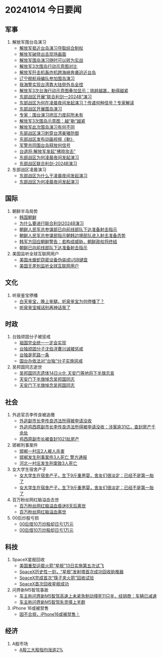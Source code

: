 # 20241014 今日要闻

## 军事
1. 解放军围台岛演习
	- [解放军抵近台岛演习夺取综合制权](https://www.google.com/search?q=%E8%A7%A3%E6%94%BE%E5%86%9B%E6%8A%B5%E8%BF%91%E5%8F%B0%E5%B2%9B%E6%BC%94%E4%B9%A0%E5%A4%BA%E5%8F%96%E7%BB%BC%E5%90%88%E5%88%B6%E6%9D%83)
	- [解放军破晓出击现场画面](https://www.google.com/search?q=%E8%A7%A3%E6%94%BE%E5%86%9B%E7%A0%B4%E6%99%93%E5%87%BA%E5%87%BB%E7%8E%B0%E5%9C%BA%E7%94%BB%E9%9D%A2)
	- [解放军围岛演习随时可以转为实战](https://www.google.com/search?q=%E8%A7%A3%E6%94%BE%E5%86%9B%E5%9B%B4%E5%B2%9B%E6%BC%94%E4%B9%A0%E9%9A%8F%E6%97%B6%E5%8F%AF%E4%BB%A5%E8%BD%AC%E4%B8%BA%E5%AE%9E%E6%88%98)
	- [解放军3次围岛行动示意图对比](https://www.google.com/search?q=%E8%A7%A3%E6%94%BE%E5%86%9B3%E6%AC%A1%E5%9B%B4%E5%B2%9B%E8%A1%8C%E5%8A%A8%E7%A4%BA%E6%84%8F%E5%9B%BE%E5%AF%B9%E6%AF%94)
	- [解放军歼击机轰炸机跨海峡奔袭迫近台岛](https://www.google.com/search?q=%E8%A7%A3%E6%94%BE%E5%86%9B%E6%AD%BC%E5%87%BB%E6%9C%BA%E8%BD%B0%E7%82%B8%E6%9C%BA%E8%B7%A8%E6%B5%B7%E5%B3%A1%E5%A5%94%E8%A2%AD%E8%BF%AB%E8%BF%91%E5%8F%B0%E5%B2%9B)
	- [辽宁舰航母编队参加围岛演习](https://www.google.com/search?q=%E8%BE%BD%E5%AE%81%E8%88%B0%E8%88%AA%E6%AF%8D%E7%BC%96%E9%98%9F%E5%8F%82%E5%8A%A0%E5%9B%B4%E5%B2%9B%E6%BC%94%E4%B9%A0)
	- [我海警实现台湾靠大陆侧外岛全控](https://www.google.com/search?q=%E6%88%91%E6%B5%B7%E8%AD%A6%E5%AE%9E%E7%8E%B0%E5%8F%B0%E6%B9%BE%E9%9D%A0%E5%A4%A7%E9%99%86%E4%BE%A7%E5%A4%96%E5%B2%9B%E5%85%A8%E6%8E%A7)
	- [解放军3次台海行动示意图叠加显示：挑衅越甚，勒得越紧](https://www.google.com/search?q=%E8%A7%A3%E6%94%BE%E5%86%9B3%E6%AC%A1%E5%8F%B0%E6%B5%B7%E8%A1%8C%E5%8A%A8%E7%A4%BA%E6%84%8F%E5%9B%BE%E5%8F%A0%E5%8A%A0%E6%98%BE%E7%A4%BA%EF%BC%9A%E6%8C%91%E8%A1%85%E8%B6%8A%E7%94%9A%EF%BC%8C%E5%8B%92%E5%BE%97%E8%B6%8A%E7%B4%A7)
	- [东部战区开展“联合利剑—2024B”演习](https://www.google.com/search?q=%E4%B8%9C%E9%83%A8%E6%88%98%E5%8C%BA%E5%BC%80%E5%B1%95%E2%80%9C%E8%81%94%E5%90%88%E5%88%A9%E5%89%91%E2%80%942024B%E2%80%9D%E6%BC%94%E4%B9%A0)
	- [东部战区为何在凌晨夜间发起演习？传递何种信号？专家解读](https://www.google.com/search?q=%E4%B8%9C%E9%83%A8%E6%88%98%E5%8C%BA%E4%B8%BA%E4%BD%95%E5%9C%A8%E5%87%8C%E6%99%A8%E5%A4%9C%E9%97%B4%E5%8F%91%E8%B5%B7%E6%BC%94%E4%B9%A0%EF%BC%9F%E4%BC%A0%E9%80%92%E4%BD%95%E7%A7%8D%E4%BF%A1%E5%8F%B7%EF%BC%9F%E4%B8%93%E5%AE%B6%E8%A7%A3%E8%AF%BB)
	- [东部战区开展围岛演习](https://www.google.com/search?q=%E4%B8%9C%E9%83%A8%E6%88%98%E5%8C%BA%E5%BC%80%E5%B1%95%E5%9B%B4%E5%B2%9B%E6%BC%94%E4%B9%A0)
	- [专家：围台演习挤压力度前所未有](https://www.google.com/search?q=%E4%B8%93%E5%AE%B6%EF%BC%9A%E5%9B%B4%E5%8F%B0%E6%BC%94%E4%B9%A0%E6%8C%A4%E5%8E%8B%E5%8A%9B%E5%BA%A6%E5%89%8D%E6%89%80%E6%9C%AA%E6%9C%89)
	- [解放军3次围岛示意图：越“勒”越紧](https://www.google.com/search?q=%E8%A7%A3%E6%94%BE%E5%86%9B3%E6%AC%A1%E5%9B%B4%E5%B2%9B%E7%A4%BA%E6%84%8F%E5%9B%BE%EF%BC%9A%E8%B6%8A%E2%80%9C%E5%8B%92%E2%80%9D%E8%B6%8A%E7%B4%A7)
	- [解放军此次围岛演习有何不同](https://www.google.com/search?q=%E8%A7%A3%E6%94%BE%E5%86%9B%E6%AD%A4%E6%AC%A1%E5%9B%B4%E5%B2%9B%E6%BC%94%E4%B9%A0%E6%9C%89%E4%BD%95%E4%B8%8D%E5%90%8C)
	- [东部战区演习刺穿台湾豪猪防御](https://www.google.com/search?q=%E4%B8%9C%E9%83%A8%E6%88%98%E5%8C%BA%E6%BC%94%E4%B9%A0%E5%88%BA%E7%A9%BF%E5%8F%B0%E6%B9%BE%E8%B1%AA%E7%8C%AA%E9%98%B2%E5%BE%A1)
	- [东部战区发布动画视频《勒》](https://www.google.com/search?q=%E4%B8%9C%E9%83%A8%E6%88%98%E5%8C%BA%E5%8F%91%E5%B8%83%E5%8A%A8%E7%94%BB%E8%A7%86%E9%A2%91%E3%80%8A%E5%8B%92%E3%80%8B)
	- [军警共同围台岛释放何信号](https://www.google.com/search?q=%E5%86%9B%E8%AD%A6%E5%85%B1%E5%90%8C%E5%9B%B4%E5%8F%B0%E5%B2%9B%E9%87%8A%E6%94%BE%E4%BD%95%E4%BF%A1%E5%8F%B7)
	- [台退将:解放军发起"拂晓攻击"](https://www.google.com/search?q=%E5%8F%B0%E9%80%80%E5%B0%86%3A%E8%A7%A3%E6%94%BE%E5%86%9B%E5%8F%91%E8%B5%B7%22%E6%8B%82%E6%99%93%E6%94%BB%E5%87%BB%22)
	- [东部战区为何凌晨夜间发起演习](https://www.google.com/search?q=%E4%B8%9C%E9%83%A8%E6%88%98%E5%8C%BA%E4%B8%BA%E4%BD%95%E5%87%8C%E6%99%A8%E5%A4%9C%E9%97%B4%E5%8F%91%E8%B5%B7%E6%BC%94%E4%B9%A0)
	- [东部战区联合利剑-2024B演习](https://www.google.com/search?q=%E4%B8%9C%E9%83%A8%E6%88%98%E5%8C%BA%E8%81%94%E5%90%88%E5%88%A9%E5%89%91-2024B%E6%BC%94%E4%B9%A0)
1. 东部战区凌晨演习
	- [东部战区为什么于凌晨夜间发起演习](https://www.google.com/search?q=%E4%B8%9C%E9%83%A8%E6%88%98%E5%8C%BA%E4%B8%BA%E4%BB%80%E4%B9%88%E4%BA%8E%E5%87%8C%E6%99%A8%E5%A4%9C%E9%97%B4%E5%8F%91%E8%B5%B7%E6%BC%94%E4%B9%A0)
	- [东部战区为何凌晨夜间发起演习](https://www.google.com/search?q=%E4%B8%9C%E9%83%A8%E6%88%98%E5%8C%BA%E4%B8%BA%E4%BD%95%E5%87%8C%E6%99%A8%E5%A4%9C%E9%97%B4%E5%8F%91%E8%B5%B7%E6%BC%94%E4%B9%A0)
## 国际
1. 朝鲜半岛局势
	- [韩国朝鲜](https://www.google.com/search?q=%E9%9F%A9%E5%9B%BD%E6%9C%9D%E9%B2%9C)
	- [为什么要进行联合利剑2024B演习](https://www.google.com/search?q=%E4%B8%BA%E4%BB%80%E4%B9%88%E8%A6%81%E8%BF%9B%E8%A1%8C%E8%81%94%E5%90%88%E5%88%A9%E5%89%912024B%E6%BC%94%E4%B9%A0)
	- [朝鲜人民军总参谋部已向前线部队下达准备射击指示](https://www.google.com/search?q=%E6%9C%9D%E9%B2%9C%E4%BA%BA%E6%B0%91%E5%86%9B%E6%80%BB%E5%8F%82%E8%B0%8B%E9%83%A8%E5%B7%B2%E5%90%91%E5%89%8D%E7%BA%BF%E9%83%A8%E9%98%9F%E4%B8%8B%E8%BE%BE%E5%87%86%E5%A4%87%E5%B0%84%E5%87%BB%E6%8C%87%E7%A4%BA)
	- [朝鲜人民军总参谋部指示朝韩边境部队进入射击准备态势](https://www.google.com/search?q=%E6%9C%9D%E9%B2%9C%E4%BA%BA%E6%B0%91%E5%86%9B%E6%80%BB%E5%8F%82%E8%B0%8B%E9%83%A8%E6%8C%87%E7%A4%BA%E6%9C%9D%E9%9F%A9%E8%BE%B9%E5%A2%83%E9%83%A8%E9%98%9F%E8%BF%9B%E5%85%A5%E5%B0%84%E5%87%BB%E5%87%86%E5%A4%87%E6%80%81%E5%8A%BF)
	- [韩军方回应朝鲜警告：若构成威胁，朝鲜政权将终结](https://www.google.com/search?q=%E9%9F%A9%E5%86%9B%E6%96%B9%E5%9B%9E%E5%BA%94%E6%9C%9D%E9%B2%9C%E8%AD%A6%E5%91%8A%EF%BC%9A%E8%8B%A5%E6%9E%84%E6%88%90%E5%A8%81%E8%83%81%EF%BC%8C%E6%9C%9D%E9%B2%9C%E6%94%BF%E6%9D%83%E5%B0%86%E7%BB%88%E7%BB%93)
	- [朝鲜已向前线部队下达准备射击指示](https://www.google.com/search?q=%E6%9C%9D%E9%B2%9C%E5%B7%B2%E5%90%91%E5%89%8D%E7%BA%BF%E9%83%A8%E9%98%9F%E4%B8%8B%E8%BE%BE%E5%87%86%E5%A4%87%E5%B0%84%E5%87%BB%E6%8C%87%E7%A4%BA)
1. 美国监听全球互联网用户
	- [美国水蝮蛇窃密设备伪装成USB键盘](https://www.google.com/search?q=%E7%BE%8E%E5%9B%BD%E6%B0%B4%E8%9D%AE%E8%9B%87%E7%AA%83%E5%AF%86%E8%AE%BE%E5%A4%87%E4%BC%AA%E8%A3%85%E6%88%90USB%E9%94%AE%E7%9B%98)
	- [美国无差别监听全球互联网用户](https://www.google.com/search?q=%E7%BE%8E%E5%9B%BD%E6%97%A0%E5%B7%AE%E5%88%AB%E7%9B%91%E5%90%AC%E5%85%A8%E7%90%83%E4%BA%92%E8%81%94%E7%BD%91%E7%94%A8%E6%88%B7)
## 文化
1. 听泉鉴宝停播
	- [白天鉴宝，晚上鉴腿，听泉鉴宝为何停播了？](https://www.google.com/search?q=%E7%99%BD%E5%A4%A9%E9%89%B4%E5%AE%9D%EF%BC%8C%E6%99%9A%E4%B8%8A%E9%89%B4%E8%85%BF%EF%BC%8C%E5%90%AC%E6%B3%89%E9%89%B4%E5%AE%9D%E4%B8%BA%E4%BD%95%E5%81%9C%E6%92%AD%E4%BA%86%EF%BC%9F)
	- [听泉鉴宝喊话别再神话我了](https://www.google.com/search?q=%E5%90%AC%E6%B3%89%E9%89%B4%E5%AE%9D%E5%96%8A%E8%AF%9D%E5%88%AB%E5%86%8D%E7%A5%9E%E8%AF%9D%E6%88%91%E4%BA%86)
## 时政
1. 台独顽固分子被惩戒
	- [祖国完全统一一定会实现](https://www.google.com/search?q=%E7%A5%96%E5%9B%BD%E5%AE%8C%E5%85%A8%E7%BB%9F%E4%B8%80%E4%B8%80%E5%AE%9A%E4%BC%9A%E5%AE%9E%E7%8E%B0)
	- [台独顽固分子沈伯洋曹兴诚被惩戒](https://www.google.com/search?q=%E5%8F%B0%E7%8B%AC%E9%A1%BD%E5%9B%BA%E5%88%86%E5%AD%90%E6%B2%88%E4%BC%AF%E6%B4%8B%E6%9B%B9%E5%85%B4%E8%AF%9A%E8%A2%AB%E6%83%A9%E6%88%92)
	- [台独是死路一条](https://www.google.com/search?q=%E5%8F%B0%E7%8B%AC%E6%98%AF%E6%AD%BB%E8%B7%AF%E4%B8%80%E6%9D%A1)
	- [国台办依法对“台独”分子实施惩戒](https://www.google.com/search?q=%E5%9B%BD%E5%8F%B0%E5%8A%9E%E4%BE%9D%E6%B3%95%E5%AF%B9%E2%80%9C%E5%8F%B0%E7%8B%AC%E2%80%9D%E5%88%86%E5%AD%90%E5%AE%9E%E6%96%BD%E6%83%A9%E6%88%92)
1. 吴邦国同志逝世
	- [吴邦国同志遗体14日火化 天安门等地将下半旗志哀](https://www.google.com/search?q=%E5%90%B4%E9%82%A6%E5%9B%BD%E5%90%8C%E5%BF%97%E9%81%97%E4%BD%9314%E6%97%A5%E7%81%AB%E5%8C%96%20%E5%A4%A9%E5%AE%89%E9%97%A8%E7%AD%89%E5%9C%B0%E5%B0%86%E4%B8%8B%E5%8D%8A%E6%97%97%E5%BF%97%E5%93%80)
	- [天安门下半旗悼念吴邦国同志](https://www.google.com/search?q=%E5%A4%A9%E5%AE%89%E9%97%A8%E4%B8%8B%E5%8D%8A%E6%97%97%E6%82%BC%E5%BF%B5%E5%90%B4%E9%82%A6%E5%9B%BD%E5%90%8C%E5%BF%97)
	- [天安门下半旗悼念吴邦国同志](https://www.google.com/search?q=%E5%A4%A9%E5%AE%89%E9%97%A8%E4%B8%8B%E5%8D%8A%E6%97%97%E6%82%BC%E5%BF%B5%E5%90%B4%E9%82%A6%E5%9B%BD%E5%90%8C%E5%BF%97)
## 社会
1. 外逃官员李传良被追缴
	- [外逃副市长李传良违法所得被申请没收](https://www.google.com/search?q=%E5%A4%96%E9%80%83%E5%89%AF%E5%B8%82%E9%95%BF%E6%9D%8E%E4%BC%A0%E8%89%AF%E8%BF%9D%E6%B3%95%E6%89%80%E5%BE%97%E8%A2%AB%E7%94%B3%E8%AF%B7%E6%B2%A1%E6%94%B6)
	- [外逃鸡西原副市长李传良违法所得被申请没收：涉案逾31亿，查封房产千余处](https://www.google.com/search?q=%E5%A4%96%E9%80%83%E9%B8%A1%E8%A5%BF%E5%8E%9F%E5%89%AF%E5%B8%82%E9%95%BF%E6%9D%8E%E4%BC%A0%E8%89%AF%E8%BF%9D%E6%B3%95%E6%89%80%E5%BE%97%E8%A2%AB%E7%94%B3%E8%AF%B7%E6%B2%A1%E6%94%B6%EF%BC%9A%E6%B6%89%E6%A1%88%E9%80%BE31%E4%BA%BF%EF%BC%8C%E6%9F%A5%E5%B0%81%E6%88%BF%E4%BA%A7%E5%8D%83%E4%BD%99%E5%A4%84)
	- [鸡西原副市长被查封1021处房产](https://www.google.com/search?q=%E9%B8%A1%E8%A5%BF%E5%8E%9F%E5%89%AF%E5%B8%82%E9%95%BF%E8%A2%AB%E6%9F%A5%E5%B0%811021%E5%A4%84%E6%88%BF%E4%BA%A7)
1. 邯郸刑事案件
	- [邯郸一村庄2人被人杀害](https://www.google.com/search?q=%E9%82%AF%E9%83%B8%E4%B8%80%E6%9D%91%E5%BA%842%E4%BA%BA%E8%A2%AB%E4%BA%BA%E6%9D%80%E5%AE%B3)
	- [邯郸发生刑事案件3人死亡 警方通报](https://www.google.com/search?q=%E9%82%AF%E9%83%B8%E5%8F%91%E7%94%9F%E5%88%91%E4%BA%8B%E6%A1%88%E4%BB%B63%E4%BA%BA%E6%AD%BB%E4%BA%A1%20%E8%AD%A6%E6%96%B9%E9%80%9A%E6%8A%A5)
	- [河北一村庄发生刑案致3人死亡](https://www.google.com/search?q=%E6%B2%B3%E5%8C%97%E4%B8%80%E6%9D%91%E5%BA%84%E5%8F%91%E7%94%9F%E5%88%91%E6%A1%88%E8%87%B43%E4%BA%BA%E6%AD%BB%E4%BA%A1)
1. 女大学生宿舍产子
	- [女大学生在宿舍产子，生下9斤重男婴，舍友们很淡定：已经不是第一胎了](https://www.google.com/search?q=%E5%A5%B3%E5%A4%A7%E5%AD%A6%E7%94%9F%E5%9C%A8%E5%AE%BF%E8%88%8D%E4%BA%A7%E5%AD%90%EF%BC%8C%E7%94%9F%E4%B8%8B9%E6%96%A4%E9%87%8D%E7%94%B7%E5%A9%B4%EF%BC%8C%E8%88%8D%E5%8F%8B%E4%BB%AC%E5%BE%88%E6%B7%A1%E5%AE%9A%EF%BC%9A%E5%B7%B2%E7%BB%8F%E4%B8%8D%E6%98%AF%E7%AC%AC%E4%B8%80%E8%83%8E%E4%BA%86)
	- [女大学生在宿舍产子，生下9斤重男婴，舍友们很淡定：已经不是第一胎了](https://www.google.com/search?q=%E5%A5%B3%E5%A4%A7%E5%AD%A6%E7%94%9F%E5%9C%A8%E5%AE%BF%E8%88%8D%E4%BA%A7%E5%AD%90%EF%BC%8C%E7%94%9F%E4%B8%8B9%E6%96%A4%E9%87%8D%E7%94%B7%E5%A9%B4%EF%BC%8C%E8%88%8D%E5%8F%8B%E4%BB%AC%E5%BE%88%E6%B7%A1%E5%AE%9A%EF%BC%9A%E5%B7%B2%E7%BB%8F%E4%B8%8D%E6%98%AF%E7%AC%AC%E4%B8%80%E8%83%8E%E4%BA%86)
1. 百万粉丝网红脑溢血去世
	- [百万粉丝网红脑溢血昏迷8天后离世](https://www.google.com/search?q=%E7%99%BE%E4%B8%87%E7%B2%89%E4%B8%9D%E7%BD%91%E7%BA%A2%E8%84%91%E6%BA%A2%E8%A1%80%E6%98%8F%E8%BF%B78%E5%A4%A9%E5%90%8E%E7%A6%BB%E4%B8%96)
	- [百万粉丝网红脑溢血离世](https://www.google.com/search?q=%E7%99%BE%E4%B8%87%E7%B2%89%E4%B8%9D%E7%BD%91%E7%BA%A2%E8%84%91%E6%BA%A2%E8%A1%80%E7%A6%BB%E4%B8%96)
1. 00后炒股亏损
	- [00后借10万炒股却日亏1万元](https://www.google.com/search?q=00%E5%90%8E%E5%80%9F10%E4%B8%87%E7%82%92%E8%82%A1%E5%8D%B4%E6%97%A5%E4%BA%8F1%E4%B8%87%E5%85%83)
	- [00后借10万炒股却日亏1万元](https://www.google.com/search?q=00%E5%90%8E%E5%80%9F10%E4%B8%87%E7%82%92%E8%82%A1%E5%8D%B4%E6%97%A5%E4%BA%8F1%E4%B8%87%E5%85%83)
## 科技
1. SpaceX星舰回收
	- [美国重型运载火箭“星舰”13日实施第五次试飞](https://www.google.com/search?q=%E7%BE%8E%E5%9B%BD%E9%87%8D%E5%9E%8B%E8%BF%90%E8%BD%BD%E7%81%AB%E7%AE%AD%E2%80%9C%E6%98%9F%E8%88%B0%E2%80%9D13%E6%97%A5%E5%AE%9E%E6%96%BD%E7%AC%AC%E4%BA%94%E6%AC%A1%E8%AF%95%E9%A3%9E)
	- [SpaceX历史性一刻，“星舰”发射塔首次成功回收助推器](https://www.google.com/search?q=SpaceX%E5%8E%86%E5%8F%B2%E6%80%A7%E4%B8%80%E5%88%BB%EF%BC%8C%E2%80%9C%E6%98%9F%E8%88%B0%E2%80%9D%E5%8F%91%E5%B0%84%E5%A1%94%E9%A6%96%E6%AC%A1%E6%88%90%E5%8A%9F%E5%9B%9E%E6%94%B6%E5%8A%A9%E6%8E%A8%E5%99%A8)
	- [SpaceX完成首次“筷子夹火箭”回收试验](https://www.google.com/search?q=SpaceX%E5%AE%8C%E6%88%90%E9%A6%96%E6%AC%A1%E2%80%9C%E7%AD%B7%E5%AD%90%E5%A4%B9%E7%81%AB%E7%AE%AD%E2%80%9D%E5%9B%9E%E6%94%B6%E8%AF%95%E9%AA%8C)
	- [SpaceX首次回收星舰成功](https://www.google.com/search?q=SpaceX%E9%A6%96%E6%AC%A1%E5%9B%9E%E6%94%B6%E6%98%9F%E8%88%B0%E6%88%90%E5%8A%9F)
1. 问界新M5智驾事故
	- [车主称问界新M5智驾高速上未紧急制动撞死11只羊，经销商：车辆已减速](https://www.google.com/search?q=%E8%BD%A6%E4%B8%BB%E7%A7%B0%E9%97%AE%E7%95%8C%E6%96%B0M5%E6%99%BA%E9%A9%BE%E9%AB%98%E9%80%9F%E4%B8%8A%E6%9C%AA%E7%B4%A7%E6%80%A5%E5%88%B6%E5%8A%A8%E6%92%9E%E6%AD%BB11%E5%8F%AA%E7%BE%8A%EF%BC%8C%E7%BB%8F%E9%94%80%E5%95%86%EF%BC%9A%E8%BD%A6%E8%BE%86%E5%B7%B2%E5%87%8F%E9%80%9F)
	- [车主称问界新M5智驾失灵撞上羊群](https://www.google.com/search?q=%E8%BD%A6%E4%B8%BB%E7%A7%B0%E9%97%AE%E7%95%8C%E6%96%B0M5%E6%99%BA%E9%A9%BE%E5%A4%B1%E7%81%B5%E6%92%9E%E4%B8%8A%E7%BE%8A%E7%BE%A4)
1. iPhone 16或被禁售
	- [因不合规，iPhone16或被禁售！](https://www.google.com/search?q=%E5%9B%A0%E4%B8%8D%E5%90%88%E8%A7%84%EF%BC%8CiPhone16%E6%88%96%E8%A2%AB%E7%A6%81%E5%94%AE%EF%BC%81)
## 经济
1. A股市场
	- [A股三大股指均涨逾2%](https://www.google.com/search?q=A%E8%82%A1%E4%B8%89%E5%A4%A7%E8%82%A1%E6%8C%87%E5%9D%87%E6%B6%A8%E9%80%BE2%25)
